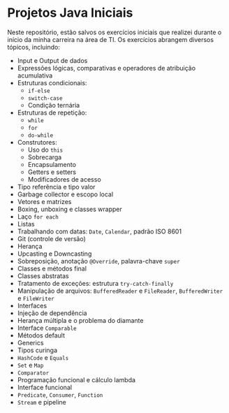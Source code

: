 # Projetos Java Iniciais

Neste repositório, estão salvos os exercícios iniciais que realizei durante o início da minha carreira na área de TI. Os exercícios abrangem diversos tópicos, incluindo:

- Input e Output de dados
- Expressões lógicas, comparativas e operadores de atribuição acumulativa
- Estruturas condicionais:
  - `if-else`
  - `switch-case`
  - Condição ternária
- Estruturas de repetição:
  - `while`
  - `for`
  - `do-while`
- Construtores:
  - Uso do `this`
  - Sobrecarga
  - Encapsulamento
  - Getters e setters
  - Modificadores de acesso
- Tipo referência e tipo valor
- Garbage collector e escopo local
- Vetores e matrizes
- Boxing, unboxing e classes wrapper
- Laço `for each`
- Listas
- Trabalhando com datas: `Date`, `Calendar`, padrão ISO 8601
- Git (controle de versão)
- Herança
- Upcasting e Downcasting
- Sobreposição, anotação `@Override`, palavra-chave `super`
- Classes e métodos final
- Classes abstratas
- Tratamento de exceções: estrutura `try-catch-finally`
- Manipulação de arquivos: `BufferedReader` e `FileReader`, `BufferedWriter` e `FileWriter`
- Interfaces
- Injeção de dependência
- Herança múltipla e o problema do diamante
- Interface `Comparable`
- Métodos default
- Generics
- Tipos curinga
- `HashCode` e `Equals`
- `Set` e `Map`
- `Comparator`
- Programação funcional e cálculo lambda
- Interface funcional
- `Predicate`, `Consumer`, `Function`
- `Stream` e pipeline

